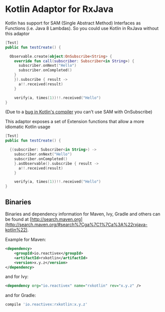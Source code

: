 # Kotlin Adaptor for RxJava

Kotlin has support for SAM (Single Abstract Method) Interfaces as Functions (i.e. Java 8 Lambdas). So you could use Kotlin in RxJava without this adaptor

```kotlin
[Test]
public fun testCreate() {

  Observable.create(object:OnSubscribe<String> {
    override fun call(subscriber: Subscriber<in String>) {
      subscriber.onNext("Hello")
      subscriber.onCompleted()
    }
    }).subscribe { result ->
      a!!.received(result)
    }

    verify(a, times(1))!!.received("Hello")
}
```

(Due to a [bug in Kotlin's compiler](http://youtrack.jetbrains.com/issue/KT-4753) you can't use SAM with OnSubscribe)

This adaptor exposes a set of Extension functions that allow a more idiomatic Kotlin usage

```kotlin
[Test]
public fun testCreate() {

  {(subscriber: Subscriber<in String>) ->
    subscriber.onNext("Hello")
    subscriber.onCompleted()
    }.asObservable().subscribe { result ->
      a!!.received(result)
    }

    verify(a, times(1))!!.received("Hello")
}
```

## Binaries

Binaries and dependency information for Maven, Ivy, Gradle and others can be found at [http://search.maven.org](http://search.maven.org/#search%7Cga%7C1%7Ca%3A%22rxjava-kotlin%22).

Example for Maven:

```xml
<dependency>
    <groupId>io.reactivex</groupId>
    <artifactId>rxkotlin</artifactId>
    <version>x.y.z</version>
</dependency>
```

and for Ivy:

```xml
<dependency org="io.reactivex" name="rxkotlin" rev="x.y.z" />
```

and for Gradle:

```groovy
compile 'io.reactivex:rxkotlin:x.y.z'
```
